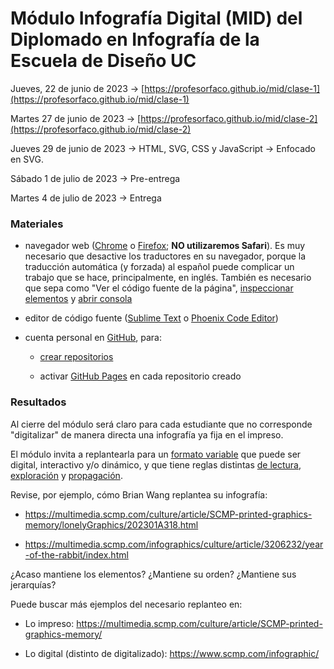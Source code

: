 # Módulo Infografía Digital (MID) del Diplomado en Infografía de la Escuela de Diseño UC

Jueves, 22 de junio de 2023 → [https://profesorfaco.github.io/mid/clase-1](https://profesorfaco.github.io/mid/clase-1)

Martes 27 de junio de 2023 → [https://profesorfaco.github.io/mid/clase-2](https://profesorfaco.github.io/mid/clase-2)

Jueves 29 de junio  de 2023 → HTML, SVG, CSS y JavaScript → Enfocado en SVG.

Sábado 1 de julio de 2023 → Pre-entrega

Martes 4 de julio de 2023 → Entrega

### Materiales

- navegador web ([Chrome](https://www.google.com/intl/es-419/chrome/) o [Firefox](https://www.mozilla.org/es-CL/firefox/new/); **NO utilizaremos Safari**). Es muy necesario que desactive los traductores en su navegador, porque la traducción automática (y forzada) al español puede complicar un trabajo que se hace, principalmente, en inglés. También es necesario que sepa como "Ver el código fuente de la página", [inspeccionar elementos](https://support.hostinger.es/es/articles/2333029-como-inspeccionar-los-elementos-del-sitio-web) y [abrir consola](https://transferwise.com/es/help/articles/2954851/como-abrir-la-consola-de-tu-navegador)

- editor de código fuente ([Sublime Text](https://www.sublimetext.com/) o [Phoenix Code Editor](https://phcode.dev/))

- cuenta personal en [GitHub](https://github.com/join), para:

  - [crear repositorios](https://docs.github.com/es/get-started/quickstart/create-a-repo)

  - activar [GitHub Pages](https://docs.github.com/es/pages/getting-started-with-github-pages/creating-a-github-pages-site) en cada repositorio creado
    
### Resultados

Al cierre del módulo será claro para cada estudiante que no corresponde "digitalizar" de manera directa una infografía ya fija en el impreso.

El módulo invita a replantearla para un [formato variable](https://screensiz.es/) que puede ser digital, interactivo y/o dinámico, y que tiene reglas distintas [de lectura](https://www.nngroup.com/articles/how-users-read-on-the-web/), [exploración](https://youtu.be/iEB3oILm-qQ?t=2183) y [propagación](https://www.youtube.com/watch?v=pqRfaUNRBak&t=996s).

Revise, por ejemplo, cómo Brian Wang replantea su infografía:

- https://multimedia.scmp.com/culture/article/SCMP-printed-graphics-memory/lonelyGraphics/202301A318.html

- https://multimedia.scmp.com/infographics/culture/article/3206232/year-of-the-rabbit/index.html

¿Acaso mantiene los elementos? ¿Mantiene su orden? ¿Mantiene sus jerarquías?

Puede buscar más ejemplos del necesario replanteo en:

- Lo impreso: https://multimedia.scmp.com/culture/article/SCMP-printed-graphics-memory/

- Lo digital (distinto de digitalizado): https://www.scmp.com/infographic/
